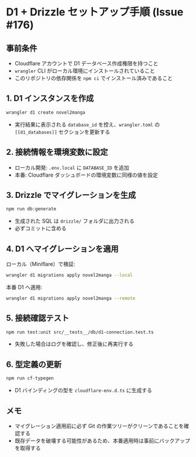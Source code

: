 # D1 + Drizzle セットアップ手順 (Issue #176)

## 事前条件

- Cloudflare アカウントで D1 データベース作成権限を持つこと
- `wrangler` CLI がローカル環境にインストールされていること
- このリポジトリの依存関係を `npm ci` でインストール済みであること

## 1. D1 インスタンスを作成

```sh
wrangler d1 create novel2manga
```

- 実行結果に表示される `database_id` を控え、`wrangler.toml` の `[[d1_databases]]` セクションを更新する

## 2. 接続情報を環境変数に設定

- ローカル開発: `.env.local` に `DATABASE_ID` を追加
- 本番: Cloudflare ダッシュボードの環境変数に同様の値を設定

## 3. Drizzle でマイグレーションを生成

```sh
npm run db:generate
```

- 生成された SQL は `drizzle/` フォルダに出力される
- 必ずコミットに含める

## 4. D1 へマイグレーションを適用

ローカル（Miniflare）で検証:

```sh
wrangler d1 migrations apply novel2manga --local
```

本番 D1 へ適用:

```sh
wrangler d1 migrations apply novel2manga --remote
```

## 5. 接続確認テスト

```sh
npm run test:unit src/__tests__/db/d1-connection.test.ts
```

- 失敗した場合はログを確認し、修正後に再実行する

## 6. 型定義の更新

```sh
npm run cf-typegen
```

- D1 バインディングの型を `cloudflare-env.d.ts` に生成する

## メモ

- マイグレーション適用前に必ず Git の作業ツリーがクリーンであることを確認する
- 既存データを破壊する可能性があるため、本番適用時は事前にバックアップを取得する
